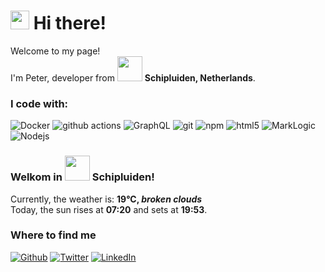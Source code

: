 <h1><img src="https://emojis.slackmojis.com/emojis/images/1531849430/4246/blob-sunglasses.gif?1531849430" width="30"/> Hi there!</h1>

<p>Welcome to my page! </br> I'm Peter, developer from <img src="https://www.google.com/imgres?imgurl=https%3A%2F%2Fwww.pinclipart.com%2Fpicdir%2Fmiddle%2F352-3520909_nederlands-nederlandse-vlag-icon-clipart.png&imgrefurl=https%3A%2F%2Fwww.pinclipart.com%2Fpindetail%2FiiRmxTi_nederlands-nederlandse-vlag-icon-clipart%2F&tbnid=uYvhBJnoOSX5QM&vet=12ahUKEwibibSL0oXzAhUou6QKHVjgASQQMygAegUIARDOAQ..i&docid=7Rsd8QlMbQuVrM&w=880&h=920&q=Nederlandse%20vlag%20icoon&ved=2ahUKEwibibSL0oXzAhUou6QKHVjgASQQMygAegUIARDOAQ" width="40"/> <b>Schipluiden, Netherlands</b>.</p>

<h3>I code with:</h3>
<p>
  <img alt="Docker" src="https://img.shields.io/badge/-Docker-46a2f1?style=flat-square&logo=docker&logoColor=white" />
  <img alt="github actions" src="https://img.shields.io/badge/-Github_Actions-2088FF?style=flat-square&logo=github-actions&logoColor=white" />
  <img alt="GraphQL" src="https://img.shields.io/badge/-GraphQL-E10098?style=flat-square&logo=graphql&logoColor=white" />
  <img alt="git" src="https://img.shields.io/badge/-Git-F05032?style=flat-square&logo=git&logoColor=white" />
  <img alt="npm" src="https://img.shields.io/badge/-NPM-CB3837?style=flat-square&logo=npm&logoColor=white" />
  <img alt="html5" src="https://img.shields.io/badge/-HTML5-E34F26?style=flat-square&logo=html5&logoColor=white" />
  <img alt="MarkLogic" src="https://www.google.com/imgres?imgurl=https%3A%2F%2Fdeveloper.marklogic.com%2Fwp-content%2Fuploads%2F2019%2F03%2Fdeveloper-path-badge-small.svg&imgrefurl=https%3A%2F%2Fdeveloper.marklogic.com%2F&tbnid=Yf2wTWyfAGO8TM&vet=12ahUKEwjr7IWI0YXzAhWIN-wKHVh5AZwQMygBegQIARA4..i&docid=aXORTbY34bOuuM&w=800&h=800&q=marklogic%20badges&ved=2ahUKEwjr7IWI0YXzAhWIN-wKHVh5AZwQMygBegQIARA4" />
  <img alt="Nodejs" src="https://img.shields.io/badge/-Nodejs-43853d?style=flat-square&logo=Node.js&logoColor=white" />
</p>

<h3>Welkom in <img src="https://upload.wikimedia.org/wikipedia/commons/thumb/3/33/Midden_Delfland_vlag.svg/1200px-Midden_Delfland_vlag.svg.png" width="40"/> Schipluiden!</h3>
<p>Currently, the weather is: <b> 19°C, <i>broken clouds</i></b></br>Today, the sun rises at <b>07:20</b> and sets at <b>19:53</b>.</p>
<h3>Where to find me</h3>
<p><a href="https://github.com/peetkes" target="_blank"><img alt="Github" src="https://img.shields.io/badge/GitHub-%2312100E.svg?&style=for-the-badge&logo=Github&logoColor=white" /></a> <a href="https://twitter.com/peetkes" target="_blank"><img alt="Twitter" src="https://img.shields.io/badge/twitter-%231DA1F2.svg?&style=for-the-badge&logo=twitter&logoColor=white" /></a> <a href="https://www.linkedin.com/in/peetkes" target="_blank"><img alt="LinkedIn" src="https://img.shields.io/badge/linkedin-%230077B5.svg?&style=for-the-badge&logo=linkedin&logoColor=white" /></a>
</p>

